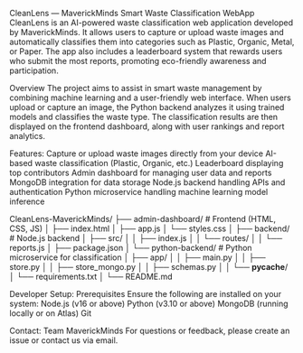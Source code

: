 CleanLens — MaverickMinds
Smart Waste Classification WebApp
CleanLens is an AI-powered waste classification web application developed by MaverickMinds.
It allows users to capture or upload waste images and automatically classifies them into categories such as Plastic, Organic, Metal, or Paper.
The app also includes a leaderboard system that rewards users who submit the most reports, promoting eco-friendly awareness and participation.
 
Overview
The project aims to assist in smart waste management by combining machine learning and a user-friendly web interface.
When users upload or capture an image, the Python backend analyzes it using trained models and classifies the waste type.
The classification results are then displayed on the frontend dashboard, along with user rankings and report analytics.

Features:
 Capture or upload waste images directly from your device
 AI-based waste classification (Plastic, Organic, etc.)
 Leaderboard displaying top contributors
 Admin dashboard for managing user data and reports
 MongoDB integration for data storage
 Node.js backend handling APIs and authentication
 Python microservice handling machine learning model inference

  CleanLens-MaverickMinds/
├── admin-dashboard/           # Frontend (HTML, CSS, JS)
│   ├── index.html
│   ├── app.js
│   └── styles.css
│
├── backend/                   # Node.js backend
│   ├── src/
│   │   ├── index.js
│   │   └── routes/
│   │       └── reports.js
│   ├── package.json
│   └── python-backend/        # Python microservice for classification
│       ├── app/
│       │   ├── main.py
│       │   ├── store.py
│       │   ├── store_mongo.py
│       │   ├── schemas.py
│       │   └── __pycache__/
│       └── requirements.txt
│
└── README.md

Developer Setup:
 Prerequisites
Ensure the following are installed on your system:
Node.js (v16 or above)
Python (v3.10 or above)
MongoDB (running locally or on Atlas)
Git

Contact:
Team MaverickMinds
For questions or feedback, please create an issue or contact us via email.
